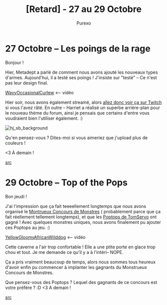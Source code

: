 ﻿---
layout: post
cover_alt: cover
categories:
- News
tags: []
title: "[Retard] - 27 au 29 Octobre"
cover: "/wp-content/uploads/2016/02/phoenix.jpg"
author: Purexo
---
# 27 Octobre – Les poings de la rage

Bonjour !

Hier, Metadept a parlé de comment nous avons ajouté les nouveaux types d'armes. Aujourd'hui, il a testé ses poings ! J'insiste sur "testé" – Ce n'est pas leur design final.

[WavyOccasionalCurlew](http://gfycat.com/WavyOccasionalCurlew) <-- vidéo


Hier soir, nous avons également streamé, alors [allez donc voir ça sur Twitch](http://www.twitch.tv/chucklefishlive/v/22564780) si vous l'avez râté. En outre – Harriet a réalisé un superbe arrière-plan pour le nouveau thème du forum, ainsi je pensais que certains d'entre vous voudraient bien l'utiliser également. :)

![hj_sb_background]({{site.asset_path.uploads}}/2016/03/hj_sb_background.png)

Qu'en pensez-vous ? Dites-moi si vous aimeriez que j'upload plus de couleurs !

<3  À demain !

[src](http://playstarbound.com/27th-october-fists-of-fury/)

# 29 Octobre – Top of the Pops

Bon jeudi !


J'ai l'impression que ça fait teeeellement longtemps que nous avons organisé le [Montrueux Concours de Monstres](http://playstarbound.com/the-monster-monster-contest-winners/) ( probablement parce que ça fait réellement tellement longtemps), et que les [Poptops de TomServo](http://community.playstarbound.com/threads/the-poptop-educational-pamphlet.3407/) ont gagné ! Avec quelques monstres uniques, nous avons finalement pu ajouter ces Poptops au jeu. :)

[YellowGloomyAfricanWilddog](http://zippy.gfycat.com/YellowGloomyAfricanwilddog.mp4) <-- vidéo

Cette caverne a l'air trop confortable ! Elle a une ptite porte en glace trop chou et tout. Je me demande ce qu'il y a à l'intéri– NOPE.

Ça a pris vraiment beaucoup de temps, alors nous sommes tous heureux d'avoir enfin pu commencer à implanter les gagnants du Monstrueux Concours de Monstres.

Que pensez-vous des Poptops ? Lequel des gagnants de ce concours est votre préfére ? :D
<3 A demain !

[src](http://playstarbound.com/29th-october-top-of-the-pops/)
